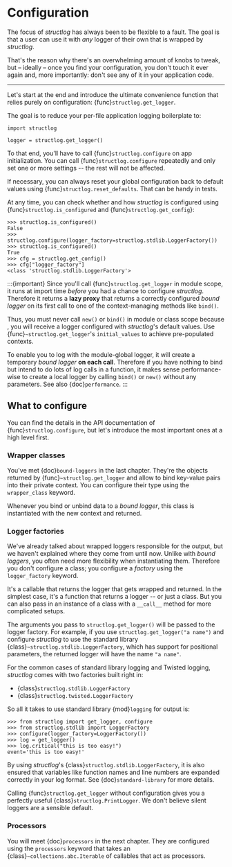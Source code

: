 # Configuration

The focus of *structlog* has always been to be flexible to a fault.
The goal is that a user can use it with *any* logger of their own that is wrapped by *structlog*.

That's the reason why there's an overwhelming amount of knobs to tweak, but
– ideally – once you find your configuration, you don't touch it ever again and, more importantly:
don't see any of it in your application code.

---

Let's start at the end and introduce the ultimate convenience function that relies purely on configuration: {func}`structlog.get_logger`.

The goal is to reduce your per-file application logging boilerplate to:

```
import structlog

logger = structlog.get_logger()
```

To that end, you'll have to call {func}`structlog.configure` on app initialization.
You can call {func}`structlog.configure` repeatedly and only set one or more settings -- the rest will not be affected.

If necessary, you can always reset your global configuration back to default values using {func}`structlog.reset_defaults`.
That can be handy in tests.

At any time, you can check whether and how *structlog* is configured using {func}`structlog.is_configured` and {func}`structlog.get_config`}:

```pycon
>>> structlog.is_configured()
False
>>> structlog.configure(logger_factory=structlog.stdlib.LoggerFactory())
>>> structlog.is_configured()
True
>>> cfg = structlog.get_config()
>>> cfg["logger_factory"]
<class 'structlog.stdlib.LoggerFactory'>
```

:::{important}
Since you'll call {func}`structlog.get_logger` in module scope, it runs at import time *before* you had a chance to configure *structlog*.
Therefore it returns a **lazy proxy** that returns a correctly configured *bound logger* on its first call to one of the context-managing methods like `bind()`.

Thus, you must never call `new()` or `bind()` in module or class scope because , you will receive a logger configured with *structlog*'s default values.
Use {func}`~structlog.get_logger`'s `initial_values` to achieve pre-populated contexts.

To enable you to log with the module-global logger, it will create a temporary *bound logger* **on each call**.
Therefore if you have nothing to bind but intend to do lots of log calls in a function, it makes sense performance-wise to create a local logger by calling `bind()` or `new()` without any parameters.
See also {doc}`performance`.
:::


## What to configure

You can find the details in the API documentation of {func}`structlog.configure`, but let's introduce the most important ones at a high level first.


### Wrapper classes

You've met {doc}`bound-loggers` in the last chapter.
They're the objects returned by {func}`~structlog.get_logger` and allow to bind key-value pairs into their private context.
You can configure their type using the `wrapper_class` keyword.

Whenever you bind or unbind data to a *bound logger*, this class is instantiated with the new context and returned.


### Logger factories

We've already talked about wrapped loggers responsible for the output, but we haven't explained where they come from until now.
Unlike with *bound loggers*, you often need more flexibility when instantiating them.
Therefore you don't configure a class; you configure a *factory* using the `logger_factory` keyword.

It's a callable that returns the logger that gets wrapped and returned.
In the simplest case, it's a function that returns a logger -- or just a class.
But you can also pass in an instance of a class with a `__call__` method for more complicated setups.

The arguments you pass to `structlog.get_logger()` will be passed to the logger factory.
For example, if you use `structlog.get_logger("a name")` and configure *structlog* to use the standard library {class}`~structlog.stdlib.LoggerFactory`, which has support for positional parameters, the returned logger will have the name `"a name"`.

For the common cases of standard library logging and Twisted logging, *structlog* comes with two factories built right in:

- {class}`structlog.stdlib.LoggerFactory`
- {class}`structlog.twisted.LoggerFactory`

So all it takes to use standard library {mod}`logging` for output is:

```
>>> from structlog import get_logger, configure
>>> from structlog.stdlib import LoggerFactory
>>> configure(logger_factory=LoggerFactory())
>>> log = get_logger()
>>> log.critical("this is too easy!")
event='this is too easy!'
```

By using *structlog*'s {class}`structlog.stdlib.LoggerFactory`, it is also ensured that variables like function names and line numbers are expanded correctly in your log format.
See {doc}`standard-library` for more details.

Calling {func}`structlog.get_logger` without configuration gives you a perfectly useful {class}`structlog.PrintLogger`.
We don't believe silent loggers are a sensible default.


### Processors

You will meet {doc}`processors` in the next chapter.
They are configured using the `processors` keyword that takes an {class}`~collections.abc.Iterable` of callables that act as processors.
